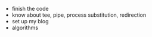 * finish the code
* know about tee, pipe, process substitution, redirection
* set up my blog
* algorithms
